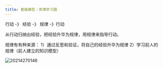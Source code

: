 ```yaml
---
title: 套路模型｜库博学习圈
---
```


行动 -》 经验 -》 规律 -》行动

从行动归纳出经验，把经验升华为规律，用规律来指导行动。

规律有有种来源：
1）通过反思和验证，将自己的经验升华为规律
2）学习前人的规律（前人建立的知识模型）

![20214270146](http://cdn.b5mang.com/20214270146.png)